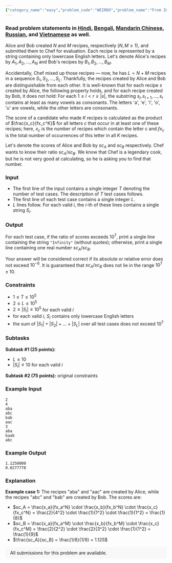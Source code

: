 ```yaml
---
{"category_name":"easy","problem_code":"WEIRDO","problem_name":"From Zero to Infinity","problemComponents":{"constraints":"","constraintsState":false,"subtasks":"","subtasksState":false,"inputFormat":"","inputFormatState":false,"outputFormat":"","outputFormatState":false,"sampleTestCases":{}},"video_editorial_url":"","languages_supported":{"0":"CPP14","1":"C","2":"JAVA","3":"PYTH 3.6","4":"PYTH","5":"PYP3","6":"CS2","7":"ADA","8":"PYPY","9":"TEXT","10":"PAS fpc","11":"NODEJS","12":"RUBY","13":"PHP","14":"GO","15":"HASK","16":"TCL","17":"PERL","18":"SCALA","19":"LUA","20":"kotlin","21":"BASH","22":"JS","23":"LISP sbcl","24":"rust","25":"PAS gpc","26":"BF","27":"CLOJ","28":"R","29":"D","30":"CAML","31":"FORT","32":"ASM","33":"swift","34":"FS","35":"WSPC","36":"LISP clisp","37":"SQL","38":"SCM guile","39":"PERL6","40":"ERL","41":"CLPS","42":"ICK","43":"NICE","44":"PRLG","45":"ICON","46":"COB","47":"SCM chicken","48":"PIKE","49":"SCM qobi","50":"ST","51":"NEM"},"max_timelimit":1.5,"source_sizelimit":50000,"problem_author":"akil_av17","problem_tester":null,"date_added":"1-09-2019","tags":{"0":"akil_av17","1":"challenge","2":"logarithm","3":"nov19","4":"watcher"},"problem_difficulty_level":"Easy","best_tag":"","editorial_url":"https://discuss.codechef.com/problems/WEIRDO","time":{"view_start_date":1573464600,"submit_start_date":1573464600,"visible_start_date":1573464600,"end_date":1735669800},"is_direct_submittable":false,"problemDiscussURL":"https://discuss.codechef.com/search?q=WEIRDO","is_proctored":false,"visitedContests":{},"layout":"problem"}
---
```

### Read problem statements in [Hindi](https://www.codechef.com/download/translated/NOV19/hindi/WEIRDO.pdf), [Bengali](https://www.codechef.com/download/translated/NOV19/bengali/WEIRDO.pdf), [Mandarin Chinese](https://www.codechef.com/download/translated/NOV19/mandarin/WEIRDO.pdf), [Russian](https://www.codechef.com/download/translated/NOV19/russian/WEIRDO.pdf), and [Vietnamese](https://www.codechef.com/download/translated/NOV19/vietnamese/WEIRDO.pdf) as well.

Alice and Bob created $N$ and $M$ recipes, respectively ($N, M \ge 1$), and submitted them to Chef for evaluation. Each recipe is represented by a string containing only lowercase English letters. Let's denote Alice's recipes by $A_1, A_2, \ldots, A_N$ and Bob's recipes by $B_1, B_2, \ldots, B_M$.

Accidentally, Chef mixed up those recipes ― now, he has $L = N+M$ recipes in a sequence $S_1, S_2, \ldots, S_L$. Thankfully, the recipes created by Alice and Bob are distinguishable from each other. It is well-known that for each recipe $s$ created by Alice, the following property holds, and for each recipe created by Bob, it does not hold: For each $1 \le l \lt r \le |s|$, the substring $s_l, s_{l+1}, \ldots, s_r$ contains at least as many vowels as consonants. The letters 'a', 'e', 'i', 'o', 'u' are vowels, while the other letters are consonants.

The score of a candidate who made $K$ recipes is calculated as the product of $\frac{x_c}{fx_c^K}$ for all letters $c$ that occur in at least one of these recipes; here, $x_c$ is the number of recipes which contain the letter $c$ and $fx_c$ is the total number of occurrences of this letter in all $K$ recipes.

Let's denote the scores of Alice and Bob by $sc_A$ and $sc_B$ respectively. Chef wants to know their ratio $sc_A/sc_B$. We know that Chef is a legendary cook, but he is not very good at calculating, so he is asking you to find that number.

### Input
- The first line of the input contains a single integer $T$ denoting the number of test cases. The description of $T$ test cases follows.
- The first line of each test case contains a single integer $L$.
- $L$ lines follow. For each valid $i$, the $i$-th of these lines contains a single string $S_i$.

### Output
For each test case, if the ratio of scores exceeds $10^7$, print a single line containing the string `"Infinity"` (without quotes); otherwise, print a single line containing one real number $sc_A/sc_B$.

Your answer will be considered correct if its absolute or relative error does not exceed $10^{-6}$. It is guaranteed that $sc_A/sc_B$ does not lie in the range $10^7 \pm 10$.

### Constraints
- $1 \le T \le 10^5$
- $2 \le L \le 10^5$
- $2 \le |S_i| \le 10^5$ for each valid $i$
- for each valid $i$, $S_i$ contains only lowercase English letters
- the sum of $|S_1| + |S_2| + \ldots + |S_L|$ over all test cases does not exceed $10^7$

### Subtasks
**Subtask #1 (25 points):**
- $L \le 10$
- $|S_i| \le 10$ for each valid $i$

**Subtask #2 (75 points):** original constraints

### Example Input
```
2
4
aba
abc
bab
aac
3
aba
baab
abc
```

### Example Output
```
1.1250000
0.0277778
```

### Explanation
**Example case 1:** The recipes "aba" and "aac" are created by Alice, while the recipes "abc" and "bab" are created by Bob. The scores are:
- $sc_A = \frac{x_a}{fx_a^N} \cdot \frac{x_b}{fx_b^N} \cdot \frac{x_c}{fx_c^N} = \frac{2}{4^2} \cdot \frac{1}{1^2} \cdot \frac{1}{1^2} = \frac{1}{8}$
- $sc_B = \frac{x_a}{fx_a^M} \cdot \frac{x_b}{fx_b^M} \cdot \frac{x_c}{fx_c^M} = \frac{2}{2^2} \cdot \frac{2}{3^2} \cdot \frac{1}{1^2} = \frac{1}{9}$
- $\frac{sc_A}{sc_B} = \frac{1/8}{1/9} = 1.125$

<aside style='background: #f8f8f8;padding: 10px 15px;'><div>All submissions for this problem are available.</div></aside>